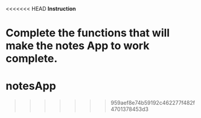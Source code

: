 <<<<<<< HEAD
**Instruction**

Complete the functions that will make the notes App to work complete.
=======
# notesApp
>>>>>>> 959aef8e74b59192c462277f482f4701378453d3
